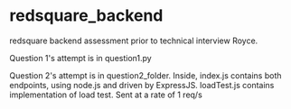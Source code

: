 # redsquare_backend
redsquare backend assessment prior to technical interview
Royce.

Question 1's attempt is in question1.py

Question 2's attempt is in question2_folder.
Inside,
index.js contains both endpoints, using node.js and driven by ExpressJS.
loadTest.js contains implementation of load test. Sent at a rate of 1 req/s